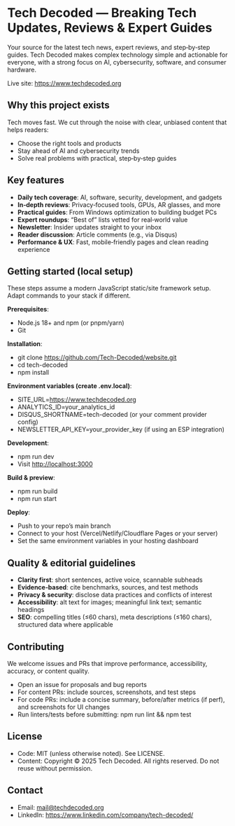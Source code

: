 # Tech Decoded — Breaking Tech Updates, Reviews & Expert Guides

Your source for the latest tech news, expert reviews, and step‑by‑step guides. Tech Decoded makes complex technology simple and actionable for everyone, with a strong focus on AI, cybersecurity, software, and consumer hardware.

Live site: <https://www.techdecoded.org>

## Why this project exists

Tech moves fast. We cut through the noise with clear, unbiased content that helps readers:

*   Choose the right tools and products
*   Stay ahead of AI and cybersecurity trends
*   Solve real problems with practical, step‑by‑step guides

## Key features

*   **Daily tech coverage**: AI, software, security, development, and gadgets
*   **In‑depth reviews**: Privacy‑focused tools, GPUs, AR glasses, and more
*   **Practical guides**: From Windows optimization to building budget PCs
*   **Expert roundups**: “Best of” lists vetted for real‑world value
*   **Newsletter**: Insider updates straight to your inbox
*   **Reader discussion**: Article comments (e.g., via Disqus)
*   **Performance & UX**: Fast, mobile‑friendly pages and clean reading experience

## Getting started (local setup)

These steps assume a modern JavaScript static/site framework setup. Adapt commands to your stack if different.

**Prerequisites**:

*   Node.js 18+ and npm (or pnpm/yarn)
*   Git

**Installation**:

*   git clone <https://github.com/Tech-Decoded/website.git>
*   cd tech-decoded
*   npm install

**Environment variables (create .env.local)**:

*   SITE\_URL=<https://www.techdecoded.org>
*   ANALYTICS\_ID=your\_analytics\_id
*   DISQUS\_SHORTNAME=tech-decoded (or your comment provider config)
*   NEWSLETTER\_API\_KEY=your\_provider\_key (if using an ESP integration)

**Development**:

*   npm run dev
*   Visit <http://localhost:3000>

**Build & preview**:

*   npm run build
*   npm run start

**Deploy**:

*   Push to your repo’s main branch
*   Connect to your host (Vercel/Netlify/Cloudflare Pages or your server)
*   Set the same environment variables in your hosting dashboard

## Quality & editorial guidelines

*   **Clarity first**: short sentences, active voice, scannable subheads
*   **Evidence‑based**: cite benchmarks, sources, and test methods
*   **Privacy & security**: disclose data practices and conflicts of interest
*   **Accessibility**: alt text for images; meaningful link text; semantic headings
*   **SEO**: compelling titles (≤60 chars), meta descriptions (≤160 chars), structured data where applicable

## Contributing

We welcome issues and PRs that improve performance, accessibility, accuracy, or content quality.

*   Open an issue for proposals and bug reports
*   For content PRs: include sources, screenshots, and test steps
*   For code PRs: include a concise summary, before/after metrics (if perf), and screenshots for UI changes
*   Run linters/tests before submitting: npm run lint && npm test

## License

*   Code: MIT (unless otherwise noted). See LICENSE.
*   Content: Copyright © 2025 Tech Decoded. All rights reserved. Do not reuse without permission.

## Contact

*   Email: <mail@techdecoded.org>
*   LinkedIn: <https://www.linkedin.com/company/tech-decoded/>

